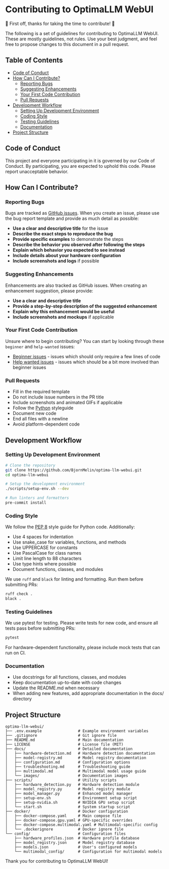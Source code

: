 # Contributing to OptimaLLM WebUI

🎉 First off, thanks for taking the time to contribute! 🎉

The following is a set of guidelines for contributing to OptimaLLM WebUI. These are mostly guidelines, not rules. Use your best judgment, and feel free to propose changes to this document in a pull request.

## Table of Contents

- [Code of Conduct](#code-of-conduct)
- [How Can I Contribute?](#how-can-i-contribute)
  - [Reporting Bugs](#reporting-bugs)
  - [Suggesting Enhancements](#suggesting-enhancements)
  - [Your First Code Contribution](#your-first-code-contribution)
  - [Pull Requests](#pull-requests)
- [Development Workflow](#development-workflow)
  - [Setting Up Development Environment](#setting-up-development-environment)
  - [Coding Style](#coding-style)
  - [Testing Guidelines](#testing-guidelines)
  - [Documentation](#documentation)
- [Project Structure](#project-structure)

## Code of Conduct

This project and everyone participating in it is governed by our Code of Conduct. By participating, you are expected to uphold this code. Please report unacceptable behavior.

## How Can I Contribute?

### Reporting Bugs

Bugs are tracked as [GitHub issues](https://github.com/BjornMelin/optima-llm-webui/issues). When you create an issue, please use the bug report template and provide as much detail as possible:

- **Use a clear and descriptive title** for the issue
- **Describe the exact steps to reproduce the bug**
- **Provide specific examples** to demonstrate the steps
- **Describe the behavior you observed after following the steps**
- **Explain which behavior you expected to see instead**
- **Include details about your hardware configuration**
- **Include screenshots and logs** if possible

### Suggesting Enhancements

Enhancements are also tracked as GitHub issues. When creating an enhancement suggestion, please provide:

- **Use a clear and descriptive title**
- **Provide a step-by-step description of the suggested enhancement**
- **Explain why this enhancement would be useful**
- **Include screenshots and mockups** if applicable

### Your First Code Contribution

Unsure where to begin contributing? You can start by looking through these `beginner` and `help-wanted` issues:

- [Beginner issues](https://github.com/BjornMelin/optima-llm-webui/labels/beginner) - issues which should only require a few lines of code
- [Help wanted issues](https://github.com/BjornMelin/optima-llm-webui/labels/help%20wanted) - issues which should be a bit more involved than beginner issues

### Pull Requests

- Fill in the required template
- Do not include issue numbers in the PR title
- Include screenshots and animated GIFs if applicable
- Follow the [Python](#coding-style) styleguide
- Document new code
- End all files with a newline
- Avoid platform-dependent code

## Development Workflow

### Setting Up Development Environment

```bash
# Clone the repository
git clone https://github.com/BjornMelin/optima-llm-webui.git
cd optima-llm-webui

# Setup the development environment
./scripts/setup-env.sh --dev

# Run linters and formatters
pre-commit install
```

### Coding Style

We follow the [PEP 8](https://www.python.org/dev/peps/pep-0008/) style guide for Python code. Additionally:

- Use 4 spaces for indentation
- Use snake_case for variables, functions, and methods
- Use UPPERCASE for constants
- Use PascalCase for class names
- Limit line length to 88 characters
- Use type hints where possible
- Document functions, classes, and modules

We use `ruff` and `black` for linting and formatting. Run them before submitting PRs:

```bash
ruff check .
black .
```

### Testing Guidelines

We use pytest for testing. Please write tests for new code, and ensure all tests pass before submitting PRs:

```bash
pytest
```

For hardware-dependent functionality, please include mock tests that can run on CI.

### Documentation

- Use docstrings for all functions, classes, and modules
- Keep documentation up-to-date with code changes
- Update the README.md when necessary
- When adding new features, add appropriate documentation in the docs/ directory

## Project Structure

```
optima-llm-webui/
├── .env.example                # Example environment variables
├── .gitignore                  # Git ignore file
├── README.md                   # Main documentation
├── LICENSE                     # License file (MIT)
├── docs/                       # Detailed documentation
│   ├── hardware-detection.md   # Hardware detection documentation
│   ├── model-registry.md       # Model registry documentation
│   ├── configuration.md        # Configuration options
│   ├── troubleshooting.md      # Troubleshooting guide
│   ├── multimodal.md           # Multimodal model usage guide
│   └── images/                 # Documentation images
├── scripts/                    # Utility scripts
│   ├── hardware_detection.py   # Hardware detection module
│   ├── model_registry.py       # Model registry module
│   ├── model_manager.py        # Enhanced model manager
│   ├── setup-env.sh            # Environment setup script
│   ├── setup-nvidia.sh         # NVIDIA GPU setup script
│   └── start.sh                # System startup script
├── docker/                     # Docker configuration
│   ├── docker-compose.yaml     # Main compose file
│   ├── docker-compose.gpu.yaml # GPU-specific overrides
│   ├── docker-compose.multimodal.yaml # Multimodal-specific config
│   └── .dockerignore           # Docker ignore file
└── config/                     # Configuration files
    ├── hardware_profiles.json  # Hardware profile database
    ├── model_registry.json     # Model registry database
    ├── models.json             # User's configured models
    └── multimodal_config/      # Configuration for multimodal models
```

Thank you for contributing to OptimaLLM WebUI!